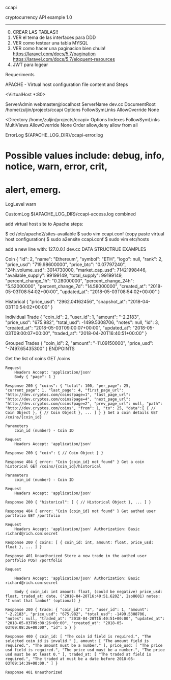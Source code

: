 ccapi

cryptocurrency API example 1.0

-----
0) CREAR LAS TABLAS!!
1) VER el tema de las interfaces para DDD
2) VER como testear una tabla MYSQL
3) VER como hacer una paginacion bien chula! 
https://laravel.com/docs/5.7/pagination
https://laravel.com/docs/5.7/eloquent-resources
4) JWT para logear



Requeriments


APACHE - Virtual host configuration file content and Steps

<VirtualHost *:80>

ServerAdmin webmaster@localhost
ServerName dev.cc
DocumentRoot /home/zuljin/projects/ccapi
<Directory />
    Options FollowSymLinks
    AllowOverride None
</Directory>

<Directory /home/zuljin/projects/ccapi>
    Options Indexes FollowSymLinks MultiViews
    AllowOverride None
    Order allow,deny
    allow from all
</Directory>

ErrorLog ${APACHE_LOG_DIR}/ccapi-error.log

# Possible values include: debug, info, notice, warn, error, crit,
# alert, emerg.
LogLevel warn

CustomLog ${APACHE_LOG_DIR}/ccapi-access.log combined

add virtual host site to Apache steps:

$ cd /etc/apache2/sites-available $ sudo vim ccapi.conf (copy paste virtual host configuration) $ sudo a2ensite ccapi.conf $ sudo vim etc/hosts

add a new line with: 127.0.0.1 dev.cc
DATA STRUCTRUE EXAMPLES

Coin { "id": 2, "name": "Ethereum", "symbol": "ETH", "logo": null, "rank": 2, "price_usd": "719.98600000", "price_btc": "0.07797240", "24h_volume_usd": 3014730000, "market_cap_usd": 71421998446, "available_supply": 99199149, "total_supply": 99199149, "percent_change_1h": "0.28000000", "percent_change_24h": "5.52000000", "percent_change_7d": "14.58000000", "created_at": "2018-05-03T08:54:02+00:00", "updated_at": "2018-05-03T08:54:02+00:00" }

Historical { "price_usd": "2962.04162456", "snapshot_at": "2018-04-03T10:54:02+00:00" }

Individual Trade { "coin_id": 2, "user_id": 1, "amount": "-2.2183", "price_usd": "675.982", "total_usd": -1499.5308706, "notes": null, "id": 3, "created_at": "2018-05-03T09:00:07+00:00", "updated_at": "2018-05-03T09:00:07+00:00", "traded_at": "2018-04-20T16:40:51+00:00" }

Grouped Trades { "coin_id": 2, "amount": "-11.09150000", "price_usd": "-7497.65435300" }
ENDPOINTS

Get the list of coins GET /coins

    Request
        Headers Accept: 'application/json'
        Body { "page": 1 }

    Response 200 { "coins": { "total": 100, "per_page": 25, "current_page": 1, "last_page": 4, "first_page_url": "http://dev.cryptos.com/coins?page=1", "last_page_url": "http://dev.cryptos.com/coins?page=4", "next_page_url": "http://dev.cryptos.com/coins?page=2", "prev_page_url": null, "path": "http://dev.cryptos.com/coins", "from": 1, "to": 25, "data":[ { // Coin Object }, { // Coin Object }, ... ] } } Get a coin details GET /coins/{coin_id}

    Parameters
        coin_id (number) - Coin ID

    Request
        Headers Accept: 'application/json'

    Response 200 { "coin": { // Coin Object } }

    Response 404 { error: "Coin {coin_id} not found" } Get a coin historical GET /coins/{coin_id}/historical

    Parameters
        coin_id (number) - Coin ID

    Request
        Headers Accept: 'application/json'

    Response 200 { "historical": [ { // Historical Object }, ... ] }

    Response 404 { error: "Coin {coin_id} not found" } Get authed user portfolio GET /portfolio

    Request
        Headers Accept: 'application/json' Authorization: Basic richard@rich.com:secret

    Response 200 { coins: [ { coin_id: int, amount: float, price_usd: float }, ... ] }

    Response 401 Unauthorized Store a new trade in the authed user portfolio POST /portfolio

    Request

        Headers Accept: 'application/json' Authorization: Basic richard@rich.com:secret

        Body { coin_id: int amount: float, (could be negative) price_usd: float, traded_at: date, ('2018-04-20T16:40:51.620Z', Iso8601) notes: 'I want that lambo!' (optional) }

    Response 200 { trade: { "coin_id": "2", "user_id": 1, "amount": "-2.2183", "price_usd": "675.982", "total_usd": -1499.5308706, "notes": null, "traded_at": "2018-04-20T16:40:51+00:00", "updated_at": "2018-05-03T09:08:26+00:00", "created_at": "2018-05-03T09:08:26+00:00", "id": 5 } }

    Response 400 { coin_id: [ "The coin id field is required.", "The selected coin id is invalid." ], amount: [ "The amount field is required.", "The amount must be a number." ], price_usd: [ "The price usd field is required.", "The price usd must be a number.", "The price usd must be at least 0." ], traded_at: [ "The traded at field is required.", "The traded at must be a date before 2018-05-03T09:14:39+00:00." ] }

    Response 401 Unauthorized
